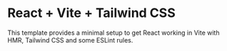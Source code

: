 # React + Vite + Tailwind CSS

This template provides a minimal setup to get React working in Vite with HMR, Tailwind CSS and some ESLint rules.
